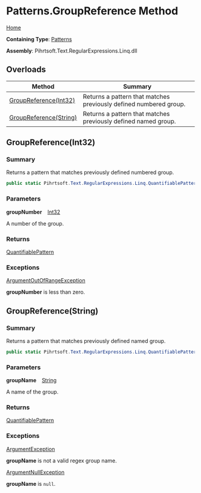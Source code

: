 # Patterns\.GroupReference Method

[Home](../../../../../../README.md)

**Containing Type**: [Patterns](../README.md)

**Assembly**: Pihrtsoft\.Text\.RegularExpressions\.Linq\.dll

## Overloads

| Method | Summary |
| ------ | ------- |
| [GroupReference(Int32)](#Pihrtsoft_Text_RegularExpressions_Linq_Patterns_GroupReference_System_Int32_) | Returns a pattern that matches previously defined numbered group\. |
| [GroupReference(String)](#Pihrtsoft_Text_RegularExpressions_Linq_Patterns_GroupReference_System_String_) | Returns a pattern that matches previously defined named group\. |

## GroupReference\(Int32\) <a name="Pihrtsoft_Text_RegularExpressions_Linq_Patterns_GroupReference_System_Int32_"></a>

### Summary

Returns a pattern that matches previously defined numbered group\.

```csharp
public static Pihrtsoft.Text.RegularExpressions.Linq.QuantifiablePattern GroupReference(int groupNumber)
```

### Parameters

**groupNumber** &ensp; [Int32](https://docs.microsoft.com/en-us/dotnet/api/system.int32)

A number of the group\.

### Returns

[QuantifiablePattern](../../QuantifiablePattern/README.md)

### Exceptions

[ArgumentOutOfRangeException](https://docs.microsoft.com/en-us/dotnet/api/system.argumentoutofrangeexception)

**groupNumber** is less than zero\.

## GroupReference\(String\) <a name="Pihrtsoft_Text_RegularExpressions_Linq_Patterns_GroupReference_System_String_"></a>

### Summary

Returns a pattern that matches previously defined named group\.

```csharp
public static Pihrtsoft.Text.RegularExpressions.Linq.QuantifiablePattern GroupReference(string groupName)
```

### Parameters

**groupName** &ensp; [String](https://docs.microsoft.com/en-us/dotnet/api/system.string)

A name of the group\.

### Returns

[QuantifiablePattern](../../QuantifiablePattern/README.md)

### Exceptions

[ArgumentException](https://docs.microsoft.com/en-us/dotnet/api/system.argumentexception)

**groupName** is not a valid regex group name\.

[ArgumentNullException](https://docs.microsoft.com/en-us/dotnet/api/system.argumentnullexception)

**groupName** is `null`\.

